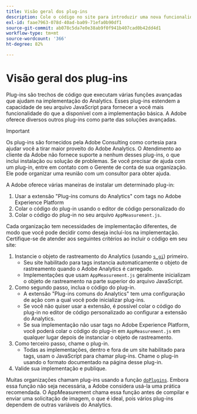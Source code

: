 ```yaml
---
title: Visão geral dos plug-ins
description: Cole o código no site para introduzir uma nova funcionalidade.
exl-id: faae7963-078d-40ad-ba09-71efa0b90df1
source-git-commit: ab078c5da7e0e38ab9f0f941b407cad0b42dd4d1
workflow-type: tm+mt
source-wordcount: '366'
ht-degree: 82%

---
```


# Visão geral dos plug-ins

Plug-ins são trechos de código que executam várias funções avançadas que ajudam na implementação do Analytics. Esses plug-ins estendem a capacidade de seu arquivo JavaScript para fornecer a você mais funcionalidade do que a disponível com a implementação básica. A Adobe oferece diversos outros plug-ins como parte das soluções avançadas.

>[!IMPORTANT]
>
>Os plug-ins são fornecidos pela Adobe Consulting como cortesia para ajudar você a tirar maior proveito do Adobe Analytics. O Atendimento ao cliente da Adobe não fornece suporte a nenhum desses plug-ins, o que inclui instalação ou solução de problemas. Se você precisar de ajuda com um plug-in, entre em contato com o Gerente de conta de sua organização. Ele pode organizar uma reunião com um consultor para obter ajuda.

A Adobe oferece várias maneiras de instalar um determinado plug-in:

1. Usar a extensão &quot;Plug-ins comuns do Analytics&quot; com tags no Adobe Experience Platform
2. Colar o código do plug-in usando o editor de código personalizado do 
3. Colar o código do plug-in no seu arquivo `AppMeasurement.js`.

Cada organização tem necessidades de implementação diferentes, de modo que você pode decidir como deseja incluí-los na implementação. Certifique-se de atender aos seguintes critérios ao incluir o código em seu site:

1. Instancie o objeto de rastreamento do Analytics (usando [`s_gi`](../functions/s-gi.md)) primeiro.
   * Seu site habilitado para tags instancia automaticamente o objeto de rastreamento quando o Adobe Analytics é carregado.
   * Implementações que usam `AppMeasurement.js` geralmente inicializam o objeto de rastreamento na parte superior do arquivo JavaScript.
2. Como segundo passo, inclua o código do plug-in.
   * A extensão &quot;Plug-ins comuns do Analytics&quot; tem uma configuração de ação com a qual você pode inicializar plug-ins.
   * Se você não quiser usar a extensão, é possível colar o código do plug-in no editor de código personalizado ao configurar a extensão do Analytics.
   * Se sua implementação não usar tags no Adobe Experience Platform, você poderá colar o código do plug-in em `AppMeasurement.js` em qualquer lugar depois de instanciar o objeto de rastreamento.
3. Como terceiro passo, chame o plug-in.
   * Todas as implementações, dentro e fora de um site habilitado para tags, usam o JavaScript para chamar plug-ins. Chame o plug-in usando o formato documentado na página desse plug-in.
4. Valide sua implementação e publique.

Muitas organizações chamam plug-ins usando a função [`doPlugins`](../functions/doplugins.md). Embora essa função não seja necessária, a Adobe considera usá-la uma prática recomendada. O AppMeasurement chama essa função antes de compilar e enviar uma solicitação de imagem, o que é ideal, pois vários plug-ins dependem de outras variáveis do Analytics.
